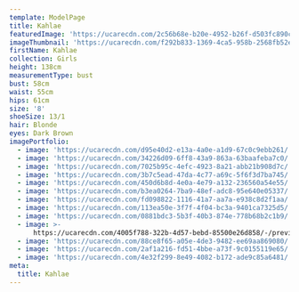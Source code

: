 ```yaml
---
template: ModelPage
title: Kahlae
featuredImage: 'https://ucarecdn.com/2c56b68e-b20e-4952-b26f-d503fc890c62/'
imageThumbnail: 'https://ucarecdn.com/f292b833-1369-4ca5-958b-2568fb52e11c/'
firstName: Kahlae
collection: Girls
height: 138cm
measurementType: bust
bust: 58cm
waist: 55cm
hips: 61cm
size: '8'
shoeSize: 13/1
hair: Blonde
eyes: Dark Brown
imagePortfolio:
  - image: 'https://ucarecdn.com/d95e40d2-e13a-4a0e-a1d9-67c0c9ebb261/'
  - image: 'https://ucarecdn.com/34226d09-6ff8-43a9-863a-63baafeba7c0/'
  - image: 'https://ucarecdn.com/7025b95c-4efc-4923-8a21-abb21b908d7c/'
  - image: 'https://ucarecdn.com/3b7c5ead-47da-4c77-a69c-5f6f3d7ba745/'
  - image: 'https://ucarecdn.com/450d6b8d-4e0a-4e79-a132-236560a54e55/'
  - image: 'https://ucarecdn.com/b3ea0264-7ba9-48ef-adc8-95e640e05337/'
  - image: 'https://ucarecdn.com/fd098822-1116-41a7-aa7a-e938c8d2f1aa/'
  - image: 'https://ucarecdn.com/113ea50e-3f7f-4f04-bc3a-9401ca7325d5/'
  - image: 'https://ucarecdn.com/0881bdc3-5b3f-40b3-874e-778b68b2c1b9/'
  - image: >-
      https://ucarecdn.com/4005f788-322b-4d57-bebd-85500e26d858/-/preview/-/rotate/90/
  - image: 'https://ucarecdn.com/88ce8f65-a05e-4de3-9482-ee69aa869080/'
  - image: 'https://ucarecdn.com/2af1a216-fd51-4bbe-a73f-9c0155119e65/'
  - image: 'https://ucarecdn.com/4e32f299-8e49-4082-b172-ade9c85a6481/'
meta:
  title: Kahlae
---
```


